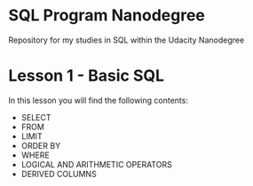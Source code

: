 # SQL Program Nanodegree
 Repository for my studies in SQL within the Udacity Nanodegree

# Lesson 1 - Basic SQL
In this lesson you will find the following contents:
* SELECT
* FROM
* LIMIT
* ORDER BY
* WHERE
* LOGICAL AND ARITHMETIC OPERATORS
* DERIVED COLUMNS
